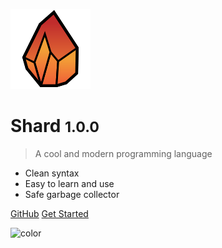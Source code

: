 ![logo](_media/Shard128.png)

# Shard <small>1.0.0</small>

> A cool and modern programming language

* Clean syntax
* Easy to learn and use
* Safe garbage collector

[GitHub](https://github.com/Monowaves/Shard)
[Get Started](#shard)

![color](#f0f0f0)
